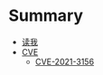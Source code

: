 # Summary

* [读我](README.md)
* [CVE](docs/CVE.md)
    * [CVE-2021-3156](docs/CVE/CVE-2021-3156.md)


